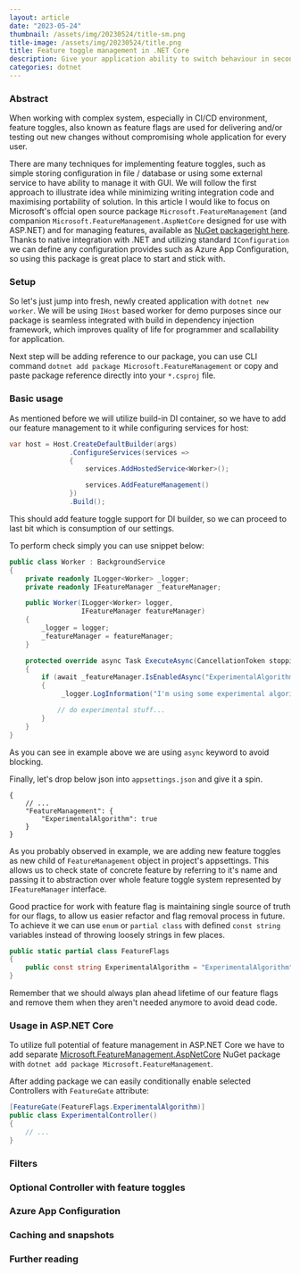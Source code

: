 ```yaml
---
layout: article
date: "2023-05-24"
thumbnail: /assets/img/20230524/title-sm.png
title-image: /assets/img/20230524/title.png
title: Feature toggle management in .NET Core
description: Give your application ability to switch behaviour in seconds using official package.
categories: dotnet
---
```


### Abstract

When working with complex system, especially in CI/CD environment, feature toggles, also known as feature flags are used for delivering and/or testing out new changes without compromising whole application for every user. 

There are many techniques for implementing feature toggles, such as simple storing configuration in file / database or using some external service to have ability to manage it with GUI. We will follow the first approach to illustrate idea while minimizing writing integration code and maximising portability of solution.
In this article I would like to focus on Microsoft's offcial open source package `Microsoft.FeatureManagement` (and companion `Microsoft.FeatureManagement.AspNetCore` designed for use with ASP.NET) and  for managing features, available as [NuGet packageright here](https://www.nuget.org/packages/Microsoft.FeatureManagement/). Thanks to native integration with .NET and utilizing standard `IConfiguration` we can define any configuration provides such as Azure App Configuration, so using this package is great place to start and stick with. 


### Setup

So let's just jump into fresh, newly created application with `dotnet new worker`. We will be using `IHost` based worker for demo purposes since our package is seamless integrated with build in dependency injection framework, which improves quality of life for programmer and scallability for application.

Next step will be adding reference to our package, you can use CLI command `dotnet add package Microsoft.FeatureManagement` or copy and paste package reference directly into your `*.csproj` file.

### Basic usage

As mentioned before we will utilize build-in DI container, so we have to add our feature management to it while configuring services for host:

```c#
var host = Host.CreateDefaultBuilder(args)
               .ConfigureServices(services =>
               {
                   services.AddHostedService<Worker>();

                   services.AddFeatureManagement()
               })
               .Build();
```

This should add feature toggle support for DI builder, so we can proceed to last bit which is consumption of our settings.

To perform check simply you can use snippet below:

```c#
public class Worker : BackgroundService
{
    private readonly ILogger<Worker> _logger;
    private readonly IFeatureManager _featureManager;

    public Worker(ILogger<Worker> logger,
                  IFeatureManager featureManager)
    {
        _logger = logger;
        _featureManager = featureManager;
    }

    protected override async Task ExecuteAsync(CancellationToken stoppingToken)
    {
        if (await _featureManager.IsEnabledAsync("ExperimentalAlgorithm"))
        {
             _logger.LogInformation("I'm using some experimental algorithm!");

            // do experimental stuff...
        }
    }
}
```

As you can see in example above we are using `async` keyword to avoid blocking.

Finally, let's drop below json into `appsettings.json` and give it a spin.

```jsonc
{
    // ...
    "FeatureManagement": {
        "ExperimentalAlgorithm": true
    }
}
```

As you probably observed in example, we are adding new feature toggles as new child of `FeatureManagement` object in project's appsettings.
This allows us to check state of concrete feature by referring to it's name and passing it to abstraction over whole feature toggle system represented by `IFeatureManager` interface.

Good practice for work with feature flag is maintaining single source of truth for our flags, to allow us easier refactor and flag removal process in future.
To achieve it we can use `enum` or `partial class` with defined `const string` variables instead of throwing loosely strings in few places.

```c#
public static partial class FeatureFlags
{
    public const string ExperimentalAlgorithm = "ExperimentalAlgorithm";
}
```

Remember that we should always plan ahead lifetime of our feature flags and remove them when they aren't needed anymore to avoid dead code.


### Usage in ASP.NET Core

To utilize full potential of feature management in ASP.NET Core we have to add separate [Microsoft.FeatureManagement.AspNetCore](https://www.nuget.org/packages/Microsoft.FeatureManagement.AspNetCore/) NuGet package with `dotnet add package Microsoft.FeatureManagement`.

After adding package we can easily conditionally enable selected Controllers with `FeatureGate` attribute:

```c#
[FeatureGate(FeatureFlags.ExperimentalAlgorithm)]
public class ExperimentalController()
{
    // ...
}
```

### Filters

### Optional Controller with feature toggles

<!-- Swagger filter Code -->

### Azure App Configuration

### Caching and snapshots

### Further reading

